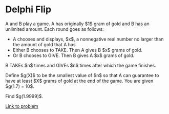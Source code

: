 # Delphi Flip

<p>
A and B play a game. A has originally $1$ gram of gold and B has an unlimited amount.
Each round goes as follows:
</p>
<ul>
<li>
A chooses and displays, $x$, a nonnegative real number no larger than the amount of gold that A has.</li>
<li>
Either B chooses to TAKE. Then A gives B $x$ grams of gold.</li>
<li>
Or B chooses to GIVE. Then B gives A $x$ grams of gold.</li>
</ul>
<p>
B TAKEs $n$ times and GIVEs $n$ times after which the game finishes.</p>
<p>
Define $g(X)$ to be the smallest value of $n$ so that A can guarantee to have at least $X$ grams of gold at the end of the game. You are given $g(1.7) = 10$.
</p>
<p>
Find $g(1.9999)$.
</p>

[Link to problem](https://projecteuler.net/problem=770)
